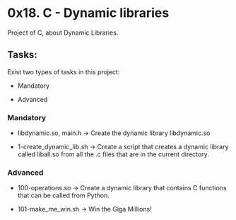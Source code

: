 # 0x18. C - Dynamic libraries

Project of C, about Dynamic Libraries.

## Tasks:

Exist two types of tasks in this project:

- Mandatory

- Advanced

### Mandatory

- libdynamic.so, main.h &rarr; Create the dynamic library libdynamic.so

- 1-create_dynamic_lib.sh &rarr; Create a script that creates a dynamic library called liball.so from all the .c files that are in the current directory.

### Advanced

- 100-operations.so &rarr; Create a dynamic library that contains C functions that can be called from Python.

- 101-make_me_win.sh &rarr; Win the Giga Millions!

